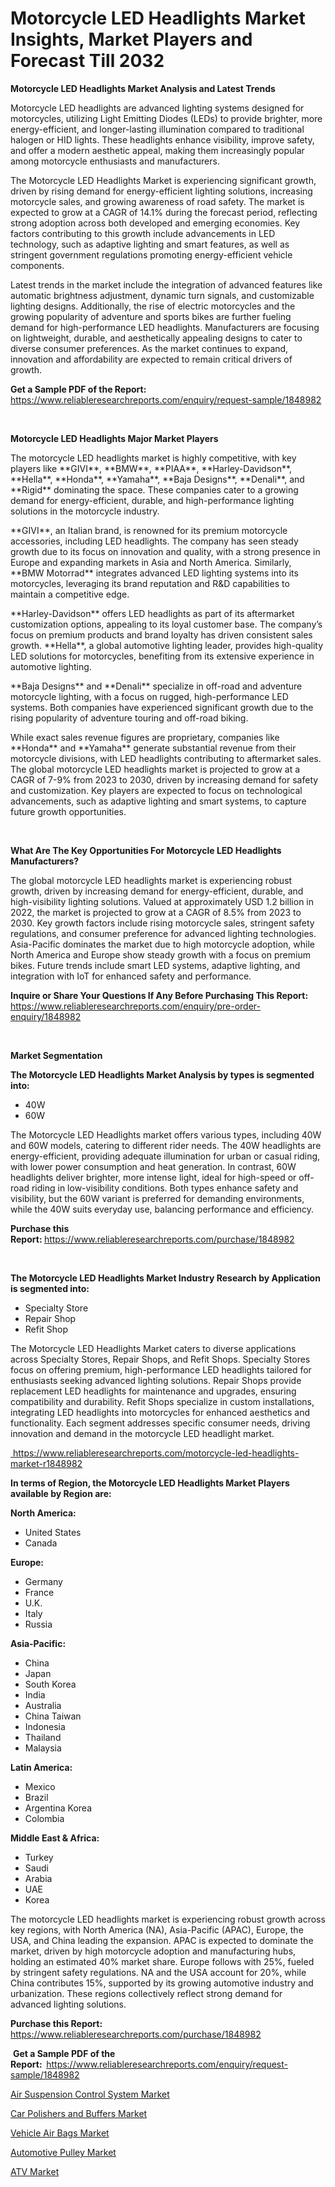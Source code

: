 <p><h1>Motorcycle LED Headlights Market Insights, Market Players and Forecast Till 2032</h1></p><p><strong>Motorcycle LED Headlights Market Analysis and Latest Trends</strong></p>
<p><p>Motorcycle LED headlights are advanced lighting systems designed for motorcycles, utilizing Light Emitting Diodes (LEDs) to provide brighter, more energy-efficient, and longer-lasting illumination compared to traditional halogen or HID lights. These headlights enhance visibility, improve safety, and offer a modern aesthetic appeal, making them increasingly popular among motorcycle enthusiasts and manufacturers.</p><p>The Motorcycle LED Headlights Market is experiencing significant growth, driven by rising demand for energy-efficient lighting solutions, increasing motorcycle sales, and growing awareness of road safety. The market is expected to grow at a CAGR of 14.1% during the forecast period, reflecting strong adoption across both developed and emerging economies. Key factors contributing to this growth include advancements in LED technology, such as adaptive lighting and smart features, as well as stringent government regulations promoting energy-efficient vehicle components.</p><p>Latest trends in the market include the integration of advanced features like automatic brightness adjustment, dynamic turn signals, and customizable lighting designs. Additionally, the rise of electric motorcycles and the growing popularity of adventure and sports bikes are further fueling demand for high-performance LED headlights. Manufacturers are focusing on lightweight, durable, and aesthetically appealing designs to cater to diverse consumer preferences. As the market continues to expand, innovation and affordability are expected to remain critical drivers of growth.</p></p>
<p><strong>Get a Sample PDF of the Report:&nbsp;</strong> <a href="https://www.reliableresearchreports.com/enquiry/request-sample/1848982?utm_campaign=121&utm_medium=2&utm_source=Github&utm_content=ia&utm_term=23012025&utm_id=motorcycle-led-headlights">https://www.reliableresearchreports.com/enquiry/request-sample/1848982</a></p>
<p>&nbsp;</p>
<p><strong>Motorcycle LED Headlights Major Market Players</strong></p>
<p><p>The motorcycle LED headlights market is highly competitive, with key players like **GIVI**, **BMW**, **PIAA**, **Harley-Davidson**, **Hella**, **Honda**, **Yamaha**, **Baja Designs**, **Denali**, and **Rigid** dominating the space. These companies cater to a growing demand for energy-efficient, durable, and high-performance lighting solutions in the motorcycle industry.</p><p>**GIVI**, an Italian brand, is renowned for its premium motorcycle accessories, including LED headlights. The company has seen steady growth due to its focus on innovation and quality, with a strong presence in Europe and expanding markets in Asia and North America. Similarly, **BMW Motorrad** integrates advanced LED lighting systems into its motorcycles, leveraging its brand reputation and R&D capabilities to maintain a competitive edge.</p><p>**Harley-Davidson** offers LED headlights as part of its aftermarket customization options, appealing to its loyal customer base. The company’s focus on premium products and brand loyalty has driven consistent sales growth. **Hella**, a global automotive lighting leader, provides high-quality LED solutions for motorcycles, benefiting from its extensive experience in automotive lighting.</p><p>**Baja Designs** and **Denali** specialize in off-road and adventure motorcycle lighting, with a focus on rugged, high-performance LED systems. Both companies have experienced significant growth due to the rising popularity of adventure touring and off-road biking.</p><p>While exact sales revenue figures are proprietary, companies like **Honda** and **Yamaha** generate substantial revenue from their motorcycle divisions, with LED headlights contributing to aftermarket sales. The global motorcycle LED headlights market is projected to grow at a CAGR of 7-9% from 2023 to 2030, driven by increasing demand for safety and customization. Key players are expected to focus on technological advancements, such as adaptive lighting and smart systems, to capture future growth opportunities.</p></p>
<p>&nbsp;</p>
<p><strong>What Are The Key Opportunities For Motorcycle LED Headlights Manufacturers?</strong></p>
<p><p>The global motorcycle LED headlights market is experiencing robust growth, driven by increasing demand for energy-efficient, durable, and high-visibility lighting solutions. Valued at approximately USD 1.2 billion in 2022, the market is projected to grow at a CAGR of 8.5% from 2023 to 2030. Key growth factors include rising motorcycle sales, stringent safety regulations, and consumer preference for advanced lighting technologies. Asia-Pacific dominates the market due to high motorcycle adoption, while North America and Europe show steady growth with a focus on premium bikes. Future trends include smart LED systems, adaptive lighting, and integration with IoT for enhanced safety and performance.</p></p>
<p><strong>Inquire or Share Your Questions If Any Before Purchasing This Report:</strong> <a href="https://www.reliableresearchreports.com/enquiry/pre-order-enquiry/1848982?utm_campaign=121&utm_medium=2&utm_source=Github&utm_content=ia&utm_term=23012025&utm_id=motorcycle-led-headlights">https://www.reliableresearchreports.com/enquiry/pre-order-enquiry/1848982</a></p>
<p>&nbsp;</p>
<p><strong>Market Segmentation</strong></p>
<p><strong>The Motorcycle LED Headlights Market Analysis by types is segmented into:</strong></p>
<p><ul><li>40W</li><li>60W</li></ul></p>
<p><p>The Motorcycle LED Headlights market offers various types, including 40W and 60W models, catering to different rider needs. The 40W headlights are energy-efficient, providing adequate illumination for urban or casual riding, with lower power consumption and heat generation. In contrast, 60W headlights deliver brighter, more intense light, ideal for high-speed or off-road riding in low-visibility conditions. Both types enhance safety and visibility, but the 60W variant is preferred for demanding environments, while the 40W suits everyday use, balancing performance and efficiency.</p></p>
<p><strong>Purchase this Report:&nbsp;</strong><a href="https://www.reliableresearchreports.com/purchase/1848982?utm_campaign=121&utm_medium=2&utm_source=Github&utm_content=ia&utm_term=23012025&utm_id=motorcycle-led-headlights">https://www.reliableresearchreports.com/purchase/1848982</a></p>
<p>&nbsp;</p>
<p><strong>The Motorcycle LED Headlights Market Industry Research by Application is segmented into:</strong></p>
<p><ul><li>Specialty Store</li><li>Repair Shop</li><li>Refit Shop</li></ul></p>
<p><p>The Motorcycle LED Headlights Market caters to diverse applications across Specialty Stores, Repair Shops, and Refit Shops. Specialty Stores focus on offering premium, high-performance LED headlights tailored for enthusiasts seeking advanced lighting solutions. Repair Shops provide replacement LED headlights for maintenance and upgrades, ensuring compatibility and durability. Refit Shops specialize in custom installations, integrating LED headlights into motorcycles for enhanced aesthetics and functionality. Each segment addresses specific consumer needs, driving innovation and demand in the motorcycle LED headlight market.</p></p>
<p><a href="https://www.reliableresearchreports.com/motorcycle-led-headlights-market-r1848982?utm_campaign=121&utm_medium=2&utm_source=Github&utm_content=ia&utm_term=23012025&utm_id=motorcycle-led-headlights">&nbsp;https://www.reliableresearchreports.com/motorcycle-led-headlights-market-r1848982</a></p>
<p><strong>In terms of Region, the Motorcycle LED Headlights Market Players available by Region are:</strong></p>
<p>
    <p> <strong> North America: </strong>
        <ul>
            <li>United States</li>
            <li>Canada</li>
        </ul>
        </p> 
    <p> <strong> Europe: </strong>
        <ul>
            <li>Germany</li>
            <li>France</li>
            <li>U.K.</li>
            <li>Italy</li>
            <li>Russia</li>
        </ul>
        </p> 
    <p> <strong> Asia-Pacific: </strong>
        <ul>
            <li>China</li>
            <li>Japan</li>
            <li>South Korea</li>
            <li>India</li>
            <li>Australia</li>
            <li>China Taiwan</li>
            <li>Indonesia</li>
            <li>Thailand</li>
            <li>Malaysia</li>
        </ul>
        </p> 
    <p> <strong> Latin America: </strong>
        <ul>
            <li>Mexico</li>
            <li>Brazil</li>
            <li>Argentina Korea</li>
            <li>Colombia</li>
        </ul>
        </p> 
    <p> <strong> Middle East & Africa: </strong>
        <ul>
            <li>Turkey</li>
            <li>Saudi</li>
            <li>Arabia</li>
            <li>UAE</li>
            <li>Korea</li>
        </ul>
    </p>
    </p>
<p><p>The motorcycle LED headlights market is experiencing robust growth across key regions, with North America (NA), Asia-Pacific (APAC), Europe, the USA, and China leading the expansion. APAC is expected to dominate the market, driven by high motorcycle adoption and manufacturing hubs, holding an estimated 40% market share. Europe follows with 25%, fueled by stringent safety regulations. NA and the USA account for 20%, while China contributes 15%, supported by its growing automotive industry and urbanization. These regions collectively reflect strong demand for advanced lighting solutions.</p></p>
<p><strong>Purchase this Report: </strong><a href="https://www.reliableresearchreports.com/purchase/1848982?utm_campaign=121&utm_medium=2&utm_source=Github&utm_content=ia&utm_term=23012025&utm_id=motorcycle-led-headlights">https://www.reliableresearchreports.com/purchase/1848982</a></p>
<p>&nbsp;<strong>Get a Sample PDF of the Report:&nbsp;&nbsp;</strong><a href="https://www.reliableresearchreports.com/enquiry/request-sample/1848982?utm_campaign=121&utm_medium=2&utm_source=Github&utm_content=ia&utm_term=23012025&utm_id=motorcycle-led-headlights">https://www.reliableresearchreports.com/enquiry/request-sample/1848982</a></p>
<p><strong></strong></p>
<p><p><a href="https://github.com/mauripalmi/Market-Research-Report-List-5/blob/main/air-suspension-control-system-market.md?utm_campaign=121&utm_medium=2&utm_source=Github&utm_content=ia&utm_term=23012025&utm_id=motorcycle-led-headlights">Air Suspension Control System Market</a></p><p><a href="https://github.com/kbollin866/Market-Research-Report-List-1/blob/main/car-polishers-and-buffers-market.md?utm_campaign=121&utm_medium=2&utm_source=Github&utm_content=ia&utm_term=23012025&utm_id=motorcycle-led-headlights">Car Polishers and Buffers Market</a></p><p><a href="https://github.com/janraimondo83/Market-Research-Report-List-1/blob/main/vehicle-air-bags-market.md?utm_campaign=121&utm_medium=2&utm_source=Github&utm_content=ia&utm_term=23012025&utm_id=motorcycle-led-headlights">Vehicle Air Bags Market</a></p><p><a href="https://github.com/sca704osol/Market-Research-Report-List-1/blob/main/automotive-pulley-market.md?utm_campaign=121&utm_medium=2&utm_source=Github&utm_content=ia&utm_term=23012025&utm_id=motorcycle-led-headlights">Automotive Pulley Market</a></p><p><a href="https://github.com/sholympia197070/Market-Research-Report-List-1/blob/main/atv-market.md?utm_campaign=121&utm_medium=2&utm_source=Github&utm_content=ia&utm_term=23012025&utm_id=motorcycle-led-headlights">ATV Market</a></p></p>